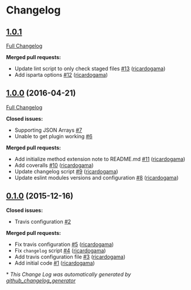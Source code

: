 # Changelog

## [1.0.1](https://github.com/seegno/bookshelf-json-columns/tree/1.0.1)

[Full Changelog](https://github.com/seegno/bookshelf-json-columns/compare/1.0.0...1.0.1)

**Merged pull requests:**

- Update lint script to only check staged files [\#13](https://github.com/seegno/bookshelf-json-columns/pull/13) ([ricardogama](https://github.com/ricardogama))
- Add isparta options [\#12](https://github.com/seegno/bookshelf-json-columns/pull/12) ([ricardogama](https://github.com/ricardogama))

## [1.0.0](https://github.com/seegno/bookshelf-json-columns/tree/1.0.0) (2016-04-21)
[Full Changelog](https://github.com/seegno/bookshelf-json-columns/compare/0.1.0...1.0.0)

**Closed issues:**

- Supporting JSON Arrays [\#7](https://github.com/seegno/bookshelf-json-columns/issues/7)
- Unable to get plugin working [\#6](https://github.com/seegno/bookshelf-json-columns/issues/6)

**Merged pull requests:**

- Add initialize method extension note to README.md [\#11](https://github.com/seegno/bookshelf-json-columns/pull/11) ([ricardogama](https://github.com/ricardogama))
- Add coveralls [\#10](https://github.com/seegno/bookshelf-json-columns/pull/10) ([ricardogama](https://github.com/ricardogama))
- Update changelog script [\#9](https://github.com/seegno/bookshelf-json-columns/pull/9) ([ricardogama](https://github.com/ricardogama))
- Update eslint modules versions and configuration [\#8](https://github.com/seegno/bookshelf-json-columns/pull/8) ([ricardogama](https://github.com/ricardogama))

## [0.1.0](https://github.com/seegno/bookshelf-json-columns/tree/0.1.0) (2015-12-16)
**Closed issues:**

- Travis configuration [\#2](https://github.com/seegno/bookshelf-json-columns/issues/2)

**Merged pull requests:**

- Fix travis configuration [\#5](https://github.com/seegno/bookshelf-json-columns/pull/5) ([ricardogama](https://github.com/ricardogama))
- Fix `changelog` script [\#4](https://github.com/seegno/bookshelf-json-columns/pull/4) ([ricardogama](https://github.com/ricardogama))
- Add travis configuration file [\#3](https://github.com/seegno/bookshelf-json-columns/pull/3) ([ricardogama](https://github.com/ricardogama))
- Add initial code [\#1](https://github.com/seegno/bookshelf-json-columns/pull/1) ([ricardogama](https://github.com/ricardogama))



\* *This Change Log was automatically generated by [github_changelog_generator](https://github.com/skywinder/Github-Changelog-Generator)*

